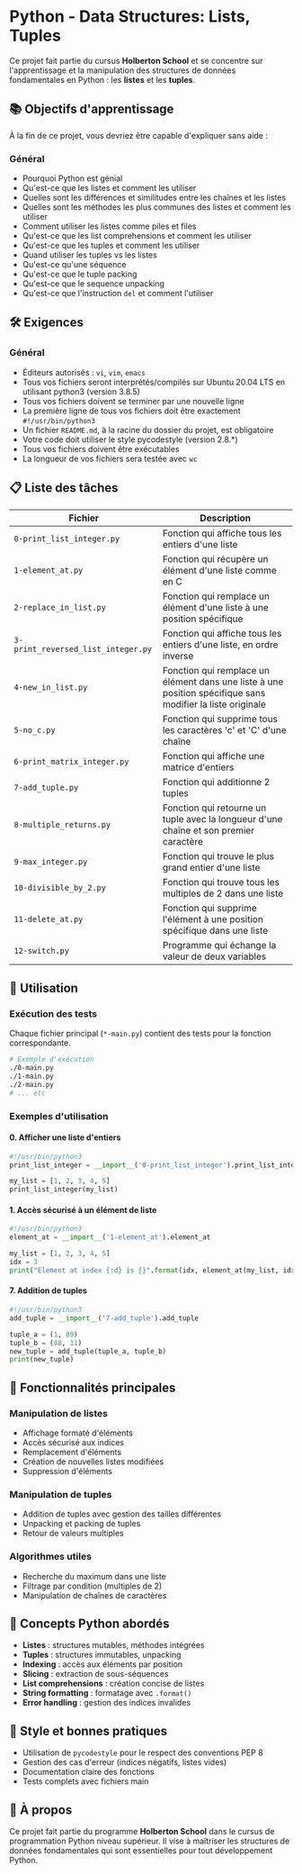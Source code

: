 # Python - Data Structures: Lists, Tuples

Ce projet fait partie du cursus **Holberton School** et se concentre sur l'apprentissage et la manipulation des structures de données fondamentales en Python : les **listes** et les **tuples**.

## 📚 Objectifs d'apprentissage

À la fin de ce projet, vous devriez être capable d'expliquer sans aide :

### Général
- Pourquoi Python est génial
- Qu'est-ce que les listes et comment les utiliser
- Quelles sont les différences et similitudes entre les chaînes et les listes
- Quelles sont les méthodes les plus communes des listes et comment les utiliser
- Comment utiliser les listes comme piles et files
- Qu'est-ce que les list comprehensions et comment les utiliser
- Qu'est-ce que les tuples et comment les utiliser
- Quand utiliser les tuples vs les listes
- Qu'est-ce qu'une séquence
- Qu'est-ce que le tuple packing
- Qu'est-ce que le sequence unpacking
- Qu'est-ce que l'instruction `del` et comment l'utiliser

## 🛠 Exigences

### Général
- Éditeurs autorisés : `vi`, `vim`, `emacs`
- Tous vos fichiers seront interprétés/compilés sur Ubuntu 20.04 LTS en utilisant python3 (version 3.8.5)
- Tous vos fichiers doivent se terminer par une nouvelle ligne
- La première ligne de tous vos fichiers doit être exactement `#!/usr/bin/python3`
- Un fichier `README.md`, à la racine du dossier du projet, est obligatoire
- Votre code doit utiliser le style pycodestyle (version 2.8.*)
- Tous vos fichiers doivent être exécutables
- La longueur de vos fichiers sera testée avec `wc`

## 📋 Liste des tâches

| Fichier | Description |
|---------|-------------|
| `0-print_list_integer.py` | Fonction qui affiche tous les entiers d'une liste |
| `1-element_at.py` | Fonction qui récupère un élément d'une liste comme en C |
| `2-replace_in_list.py` | Fonction qui remplace un élément d'une liste à une position spécifique |
| `3-print_reversed_list_integer.py` | Fonction qui affiche tous les entiers d'une liste, en ordre inverse |
| `4-new_in_list.py` | Fonction qui remplace un élément dans une liste à une position spécifique sans modifier la liste originale |
| `5-no_c.py` | Fonction qui supprime tous les caractères 'c' et 'C' d'une chaîne |
| `6-print_matrix_integer.py` | Fonction qui affiche une matrice d'entiers |
| `7-add_tuple.py` | Fonction qui additionne 2 tuples |
| `8-multiple_returns.py` | Fonction qui retourne un tuple avec la longueur d'une chaîne et son premier caractère |
| `9-max_integer.py` | Fonction qui trouve le plus grand entier d'une liste |
| `10-divisible_by_2.py` | Fonction qui trouve tous les multiples de 2 dans une liste |
| `11-delete_at.py` | Fonction qui supprime l'élément à une position spécifique dans une liste |
| `12-switch.py` | Programme qui échange la valeur de deux variables |

## 🚀 Utilisation

### Exécution des tests

Chaque fichier principal (`*-main.py`) contient des tests pour la fonction correspondante.

```bash
# Exemple d'exécution
./0-main.py
./1-main.py
./2-main.py
# ... etc
```

### Exemples d'utilisation

#### 0. Afficher une liste d'entiers
```python
#!/usr/bin/python3
print_list_integer = __import__('0-print_list_integer').print_list_integer

my_list = [1, 2, 3, 4, 5]
print_list_integer(my_list)
```

#### 1. Accès sécurisé à un élément de liste
```python
#!/usr/bin/python3
element_at = __import__('1-element_at').element_at

my_list = [1, 2, 3, 4, 5]
idx = 3
print("Element at index {:d} is {}".format(idx, element_at(my_list, idx)))
```

#### 7. Addition de tuples
```python
#!/usr/bin/python3
add_tuple = __import__('7-add_tuple').add_tuple

tuple_a = (1, 89)
tuple_b = (88, 11)
new_tuple = add_tuple(tuple_a, tuple_b)
print(new_tuple)
```

## 🔧 Fonctionnalités principales

### Manipulation de listes
- Affichage formaté d'éléments
- Accès sécurisé aux indices
- Remplacement d'éléments
- Création de nouvelles listes modifiées
- Suppression d'éléments

### Manipulation de tuples
- Addition de tuples avec gestion des tailles différentes
- Unpacking et packing de tuples
- Retour de valeurs multiples

### Algorithmes utiles
- Recherche du maximum dans une liste
- Filtrage par condition (multiples de 2)
- Manipulation de chaînes de caractères

## 📖 Concepts Python abordés

- **Listes** : structures mutables, méthodes intégrées
- **Tuples** : structures immutables, unpacking
- **Indexing** : accès aux éléments par position
- **Slicing** : extraction de sous-séquences
- **List comprehensions** : création concise de listes
- **String formatting** : formatage avec `.format()`
- **Error handling** : gestion des indices invalides

## 📝 Style et bonnes pratiques

- Utilisation de `pycodestyle` pour le respect des conventions PEP 8
- Gestion des cas d'erreur (indices négatifs, listes vides)
- Documentation claire des fonctions
- Tests complets avec fichiers main

## 🏫 À propos

Ce projet fait partie du programme **Holberton School** dans le cursus de programmation Python niveau supérieur. Il vise à maîtriser les structures de données fondamentales qui sont essentielles pour tout développement Python.
